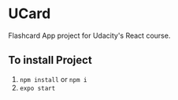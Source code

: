 # UCard
Flashcard App project for Udacity's React course.

## To install Project
1. ```npm install``` or ```npm i```
2. ```expo start```
